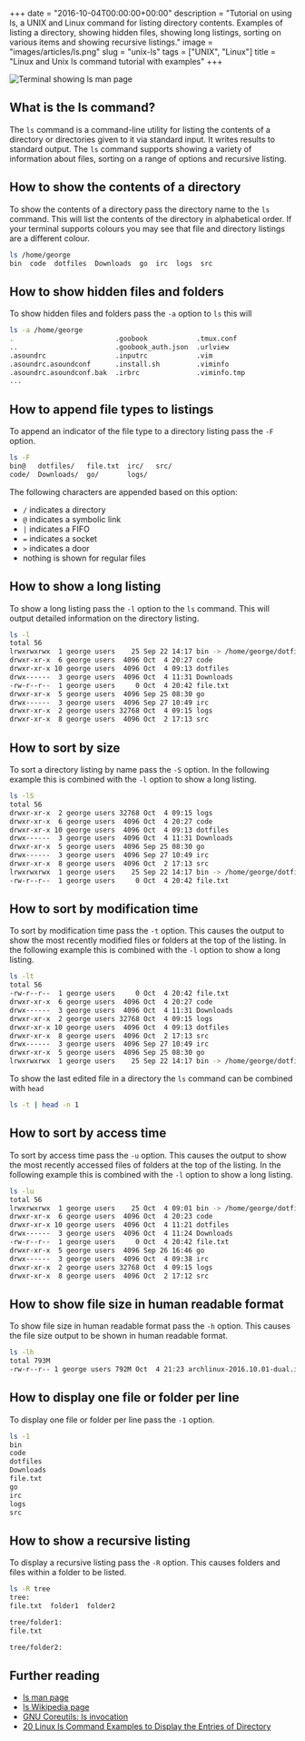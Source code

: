 +++
date = "2016-10-04T00:00:00+00:00"
description = "Tutorial on using ls, a UNIX and Linux command for listing directory contents. Examples of listing a directory, showing hidden files, showing long listings, sorting on various items and showing recursive listings."
image = "images/articles/ls.png"
slug = "unix-ls"
tags = ["UNIX", "Linux"]
title = "Linux and Unix ls command tutorial with examples"
+++

![Terminal showing ls man page][2]

## What is the ls command?

The `ls` command is a command-line utility for listing the contents of a
directory or directories given to it via standard input. It writes results to
standard output. The `ls` command supports showing a variety of information
about files, sorting on a range of options and recursive listing.

## How to show the contents of a directory

To show the contents of a directory pass the directory name to the `ls` command.
This will list the contents of the directory in alphabetical order. If your
terminal supports colours you may see that file and directory listings are a
different colour.

```sh
ls /home/george
bin  code  dotfiles  Downloads  go  irc  logs  src
```

## How to show hidden files and folders

To show hidden files and folders pass the `-a` option to `ls` this will

```sh
ls -a /home/george
.                         .goobook            .tmux.conf
..                        .goobook_auth.json  .urlview
.asoundrc                 .inputrc            .vim
.asoundrc.asoundconf      .install.sh         .viminfo
.asoundrc.asoundconf.bak  .irbrc              .viminfo.tmp
...
```

## How to append file types to listings

To append an indicator of the file type to a directory listing pass the `-F`
option.

```sh
ls -F
bin@   dotfiles/   file.txt  irc/   src/
code/  Downloads/  go/       logs/
```

The following characters are appended based on this option:

- `/` indicates a directory
- `@` indicates a symbolic link
- `|` indicates a FIFO
- `=` indicates a socket
- `>` indicates a door
- nothing is shown for regular files

## How to show a long listing

To show a long listing pass the `-l` option to the `ls` command. This will
output detailed information on the directory listing.

```sh
ls -l
total 56
lrwxrwxrwx  1 george users    25 Sep 22 14:17 bin -> /home/george/dotfiles/bin
drwxr-xr-x  6 george users  4096 Oct  4 20:27 code
drwxr-xr-x 10 george users  4096 Oct  4 09:13 dotfiles
drwx------  3 george users  4096 Oct  4 11:31 Downloads
-rw-r--r--  1 george users     0 Oct  4 20:42 file.txt
drwxr-xr-x  5 george users  4096 Sep 25 08:30 go
drwx------  3 george users  4096 Sep 27 10:49 irc
drwxr-xr-x  2 george users 32768 Oct  4 09:15 logs
drwxr-xr-x  8 george users  4096 Oct  2 17:13 src
```

## How to sort by size

To sort a directory listing by name pass the `-S` option. In the following
example this is combined with the `-l` option to show a long listing.

```sh
ls -lS
total 56
drwxr-xr-x  2 george users 32768 Oct  4 09:15 logs
drwxr-xr-x  6 george users  4096 Oct  4 20:27 code
drwxr-xr-x 10 george users  4096 Oct  4 09:13 dotfiles
drwx------  3 george users  4096 Oct  4 11:31 Downloads
drwxr-xr-x  5 george users  4096 Sep 25 08:30 go
drwx------  3 george users  4096 Sep 27 10:49 irc
drwxr-xr-x  8 george users  4096 Oct  2 17:13 src
lrwxrwxrwx  1 george users    25 Sep 22 14:17 bin -> /home/george/dotfiles/bin
-rw-r--r--  1 george users     0 Oct  4 20:42 file.txt
```

## How to sort by modification time

To sort by modification time pass the `-t` option. This causes the output to
show the most recently modified files or folders at the top of the listing. In
the following example this is combined with the `-l` option to show a long
listing.

```sh
ls -lt
total 56
-rw-r--r--  1 george users     0 Oct  4 20:42 file.txt
drwxr-xr-x  6 george users  4096 Oct  4 20:27 code
drwx------  3 george users  4096 Oct  4 11:31 Downloads
drwxr-xr-x  2 george users 32768 Oct  4 09:15 logs
drwxr-xr-x 10 george users  4096 Oct  4 09:13 dotfiles
drwxr-xr-x  8 george users  4096 Oct  2 17:13 src
drwx------  3 george users  4096 Sep 27 10:49 irc
drwxr-xr-x  5 george users  4096 Sep 25 08:30 go
lrwxrwxrwx  1 george users    25 Sep 22 14:17 bin -> /home/george/dotfiles/bin
```

To show the last edited file in a directory the `ls` command can be combined
with `head`

```sh
ls -t | head -n 1
```

## How to sort by access time

To sort by access time pass the `-u` option. This causes the output to show the
most recently accessed files of folders at the top of the listing. In the
following example this is combined with the `-l` option to show a long listing.

```sh
ls -lu
total 56
lrwxrwxrwx  1 george users    25 Oct  4 09:01 bin -> /home/george/dotfiles/bin
drwxr-xr-x  6 george users  4096 Oct  4 20:23 code
drwxr-xr-x 10 george users  4096 Oct  4 11:21 dotfiles
drwx------  3 george users  4096 Oct  4 11:24 Downloads
-rw-r--r--  1 george users     0 Oct  4 20:42 file.txt
drwxr-xr-x  5 george users  4096 Sep 26 16:46 go
drwx------  3 george users  4096 Oct  4 09:38 irc
drwxr-xr-x  2 george users 32768 Oct  4 09:15 logs
drwxr-xr-x  8 george users  4096 Oct  2 17:12 src
```

## How to show file size in human readable format

To show file size in human readable format pass the `-h` option. This causes the
file size output to be shown in human readable format.

```sh
ls -lh
total 793M
-rw-r--r-- 1 george users 792M Oct  4 21:23 archlinux-2016.10.01-dual.iso
```

## How to display one file or folder per line

To display one file or folder per line pass the `-1` option.

```sh
ls -1
bin
code
dotfiles
Downloads
file.txt
go
irc
logs
src
```

## How to show a recursive listing

To display a recursive listing pass the `-R` option. This causes folders and
files within a folder to be listed.

```sh
ls -R tree
tree:
file.txt  folder1  folder2
```

```sh
tree/folder1:
file.txt
```

```sh
tree/folder2:
```

## Further reading

- [ls man page][1]
- [ls Wikipedia page][3]
- [GNU Coreutils: ls invocation][4]
- [20 Linux ls Command Examples to Display the Entries of Directory][5]

[1]: http://linux.die.net/man/1/ls
[2]: /images/articles/ls.png "Linux and Unix ls command"
[3]: https://en.wikipedia.org/wiki/Ls
[4]: https://www.gnu.org/software/coreutils/manual/html_node/ls-invocation.html
[5]: http://linoxide.com/linux-command/linux-ls-command/
